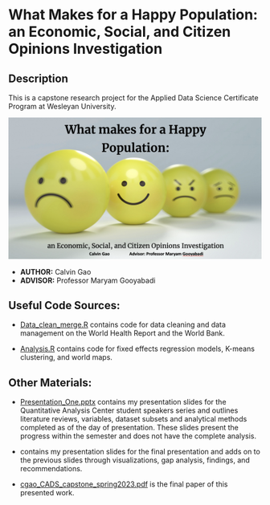 # What Makes for a Happy Population: an Economic, Social, and Citizen Opinions Investigation

## Description
This is a capstone research project for the Applied Data Science Certificate Program at Wesleyan University.

![Smile](smile.png)

- **AUTHOR:** Calvin Gao
- **ADVISOR:** Professor Maryam Gooyabadi

## Useful Code Sources:

-   [Data_clean_merge.R](https://github.com/cgao1/CADS-Capstone/blob/main/Code/Data_clean_merge.R) contains code for data cleaning and data management on the World Health Report and the World Bank.

-   [Analysis.R](https://github.com/cgao1/CADS-Capstone/blob/main/Code/Analysis.R) contains code for fixed effects regression models, K-means clustering, and world maps.


## Other Materials:

-   [Presentation_One.pptx](https://github.com/cgao1/CADS-Capstone/blob/main/Presentation_One.pdf) contains my presentation slides for the Quantitative Analysis Center student speakers series and outlines literature reviews, variables, dataset subsets and analytical methods completed as of the day of presentation. These slides present the progress within the semester and does not have the complete analysis.

-   contains my presentation slides for the final presentation and adds on to the previous slides through visualizations, gap analysis, findings, and recommendations.

-   [cgao_CADS_capstone_spring2023.pdf]() is the final paper of this presented work.
